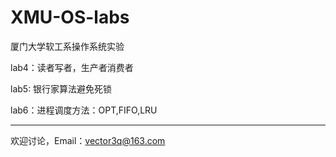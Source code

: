# XMU-OS-labs
厦门大学软工系操作系统实验

lab4：读者写者，生产者消费者

lab5:  银行家算法避免死锁

lab6：进程调度方法：OPT,FIFO,LRU

----------------------------------------------------

欢迎讨论，Email：vector3q@163.com
